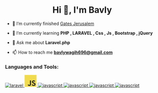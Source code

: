 <h1 align="center">Hi 👋, I'm Bavly</h1>

- 🔭 I’m currently finished  [Gates Jerusalem](https://github.com/bavlywagih/gates-jerusalem)

- 🌱 I’m currently learning **PHP , LARAVEL , Css , Js , Bootstrap , jQuery**

- 💬 Ask me about **Laravel.php**

- 📫 How to reach me **bavlywagih696@gmail.com**


<h3 align="left">Languages and Tools:</h3>

<p align="left">
<a href="https://laravel.com/" target="_blank" rel="noreferrer">
    <img src="https://laravel.com/img/logomark.min.svg" alt="laravel" width="40" height="40"/> 
</a>
<a href="https://developer.mozilla.org/en-US/docs/Web/JavaScript" target="_blank" rel="noreferrer">
    <img src="https://raw.githubusercontent.com/devicons/devicon/master/icons/javascript/javascript-original.svg" alt="javascript" width="40" height="40"/>
</a> 
<a href="https://www.php.net/" target="_blank" rel="noreferrer">
    <img src="https://www.php.net/images/logos/php-logo-white.svg" alt="javascript" width="40" height="40"/>
</a> 
<a href="https://developer.mozilla.org/en-US/docs/Web/CSS" target="_blank" rel="noreferrer">
    <img src="https://upload.wikimedia.org/wikipedia/commons/thumb/d/d5/CSS3_logo_and_wordmark.svg/1200px-CSS3_logo_and_wordmark.svg.png" alt="javascript" width="40" height="40"/>
</a> 
<a href="https://getbootstrap.com/" target="_blank" rel="noreferrer">
    <img src="https://getbootstrap.com/docs/5.3/assets/brand/bootstrap-logo-shadow.png" alt="javascript" width="40" height="40"/>
</a>
 <a href="https://jquery.com/" target="_blank" rel="noreferrer">
    <img src="https://jquery.com/wp-content/themes/jquery.com/i/favicon.ico" alt="javascript" width="40" height="40"/>
</a> 

</p>
